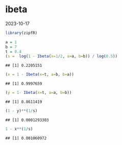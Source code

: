 ibeta
================
2023-10-17

``` r
library(zipfR)
```

``` r
a = 1
b = 7
t = 0.4
(s =  log(1 - Ibeta(x=1/2, a=a, b=b)) / log(0.5))
```

    ## [1] 0.2205151

``` r
(x = 1 - Ibeta(x=t, a=b, b=a))
```

    ## [1] 0.9997659

``` r
(y = 1- Ibeta(x=t, a=a, b=b))
```

    ## [1] 0.8611419

``` r
(1 - y)**(1/s)
```

    ## [1] 0.0001293303

``` r
1 - x**(1/s)
```

    ## [1] 0.001060972
